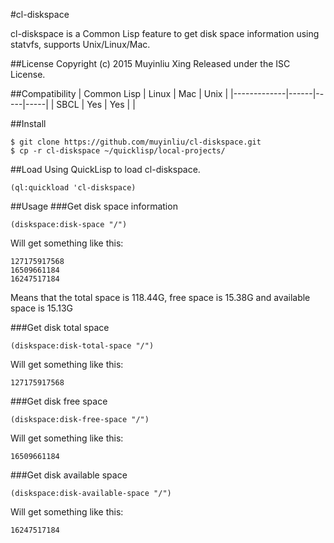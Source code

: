 #cl-diskspace

cl-diskspace is a Common Lisp feature to get disk space information using statvfs, supports Unix/Linux/Mac.


##License
Copyright (c) 2015 Muyinliu Xing
Released under the ISC License.

##Compatibility
|  Common Lisp  |  Linux  |  Mac |  Unix | 
|-------------|------|-----|-----|
|  SBCL           |    Yes   |   Yes  |         |

##Install
```
$ git clone https://github.com/muyinliu/cl-diskspace.git
$ cp -r cl-diskspace ~/quicklisp/local-projects/
```

##Load
Using QuickLisp to load cl-diskspace.
```
(ql:quickload 'cl-diskspace)
```

##Usage
###Get disk space information
```
(diskspace:disk-space "/")
```
Will get something like this:
```
127175917568
16509661184
16247517184
```
Means that the total space is 118.44G, free space is 15.38G and available space is 15.13G

###Get disk total space
```
(diskspace:disk-total-space "/")
```
Will get something like this:
```
127175917568
```

###Get disk free space
```
(diskspace:disk-free-space "/")
```
Will get something like this:
```
16509661184
```

###Get disk available space
```
(diskspace:disk-available-space "/")
```
Will get something like this:
```
16247517184
```
